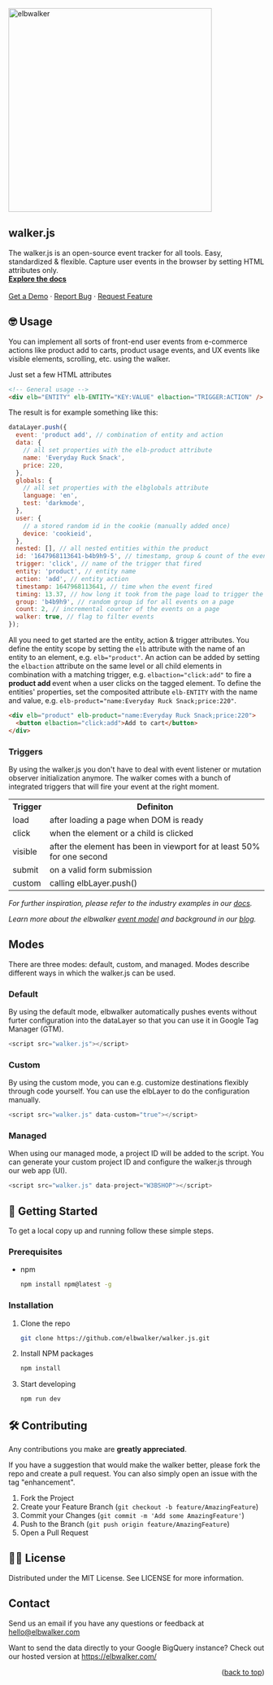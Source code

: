 <p align="left">
  <a href="https://elbwalker.com">
  <img title="elbwalker" src='http://www.elbwalker.com/elbwalker.png' width="400px"/>
  </a>
</p>

<h2 align="left">walker.js</h2>

  <p align="left">The walker.js is an open-source event tracker for all tools. Easy, standardized & flexible. Capture user events in the browser by setting HTML attributes only.
    <br />
    <a href="https://docs.elbwalker.com"><strong> Explore the docs</strong></a>
    <br />
    <br />
    <a href="https://calendly.com/elbwalker-demo/30min">Get a Demo</a>
    ·
    <a href="https://github.com/elbwalker/walker.js/issues/new">Report Bug</a>
    ·
    <a href="https://github.com/elbwalker/walker.js/issues/new">Request Feature</a>
  </p>
</div>

## 🤓 Usage

You can implement all sorts of front-end user events from e-commerce actions like product add to carts, product usage events, and UX events like visible elements, scrolling, etc. using the walker.

Just set a few HTML attributes

```html
<!-- General usage -->
<div elb="ENTITY" elb-ENTITY="KEY:VALUE" elbaction="TRIGGER:ACTION" />
```

The result is for example something like this:

```js
dataLayer.push({
  event: 'product add', // combination of entity and action
  data: {
    // all set properties with the elb-product attribute
    name: 'Everyday Ruck Snack',
    price: 220,
  },
  globals: {
    // all set properties with the elbglobals attribute
    language: 'en',
    test: 'darkmode',
  },
  user: {
    // a stored random id in the cookie (manually added once)
    device: 'cookieid',
  },
  nested: [], // all nested entities within the product
  id: '1647968113641-b4b9h9-5', // timestamp, group & count of the event
  trigger: 'click', // name of the trigger that fired
  entity: 'product', // entity name
  action: 'add', // entity action
  timestamp: 1647968113641, // time when the event fired
  timing: 13.37, // how long it took from the page load to trigger the event
  group: 'b4b9h9', // random group id for all events on a page
  count: 2, // incremental counter of the events on a page
  walker: true, // flag to filter events
});
```

All you need to get started are the entity, action & trigger attributes. You define the entity scope by setting the `elb` attribute with the name of an entity to an element, e.g. `elb="product"`.
An action can be added by setting the `elbaction` attribute on the same level or all child elements in combination with a matching trigger, e.g. `elbaction="click:add"` to fire a <strong> product add </strong> event when a user clicks on the tagged element.
To define the entities' properties, set the composited attribute `elb-ENTITY` with the name and value, e.g. `elb-product="name:Everyday Ruck Snack;price:220"`.

```html
<div elb="product" elb-product="name:Everyday Ruck Snack;price:220">
  <button elbaction="click:add">Add to cart</button>
</div>
```

### Triggers

By using the walker.js you don't have to deal with event listener or mutation observer initialization anymore. The walker comes with a bunch of integrated triggers that will fire your event at the right moment.

<table>
  <tr>
    <th>Trigger</th>
    <th>Definiton</th>
  </tr>
  <tr>
    <td>load</td>
    <td>after loading a page when DOM is ready</td>
  </tr>
  <tr>
    <td>click</td>
    <td>when the element or a child is clicked</td>
  </tr>
  <tr>
    <td>visible</td>
    <td>after the element has been in viewport for at least 50% for one second</td>
  </tr>
  <tr>
    <td>submit</td>
    <td>on a valid form submission</td>
  </tr>
  <tr>
    <td>custom</td>
    <td>calling elbLayer.push()</td>
  </tr>
</table>

_For further inspiration, please refer to the industry examples in our [docs](https://docs.elbwalker.com/sources/web/industry-examples)._

_Learn more about the elbwalker [event model](https://www.elbwalker.com/blog/elbwalker-event-concept) and background in our [blog](https://www.elbwalker.com/blog/)._

## Modes

There are three modes: default, custom, and managed. Modes describe different ways in which the walker.js can be used.

### Default

By using the default mode, elbwalker automatically pushes events without furter configuration into the dataLayer so that you can use it in Google Tag Manager (GTM).

```js
<script src="walker.js"></script>
```

### Custom

By using the custom mode, you can e.g. customize destinations flexibly through code yourself. You can use the elbLayer to do the configuration manually.

```js
<script src="walker.js" data-custom="true"></script>
```

### Managed

When using our managed mode, a project ID will be added to the script. You can generate your custom project ID and configure the walker.js through our web app (UI).

```js
<script src="walker.js" data-project="W3BSHOP"></script>
```

## 🚀 Getting Started

To get a local copy up and running follow these simple steps.

### Prerequisites

- npm
  ```sh
  npm install npm@latest -g
  ```

### Installation

1. Clone the repo
   ```sh
   git clone https://github.com/elbwalker/walker.js.git
   ```
2. Install NPM packages
   ```sh
   npm install
   ```
3. Start developing
   ```sh
   npm run dev
   ```

## 🛠 Contributing

Any contributions you make are **greatly appreciated**.

If you have a suggestion that would make the walker better, please fork the repo and create a pull request. You can also simply open an issue with the tag "enhancement".

1. Fork the Project
2. Create your Feature Branch (`git checkout -b feature/AmazingFeature`)
3. Commit your Changes (`git commit -m 'Add some AmazingFeature'`)
4. Push to the Branch (`git push origin feature/AmazingFeature`)
5. Open a Pull Request

## 👩‍⚖️ License

Distributed under the MIT License. See LICENSE for more information.

## Contact

Send us an email if you have any questions or feedback at hello@elbwalker.com

Want to send the data directly to your Google BigQuery instance? Check out our hosted version at https://elbwalker.com/

<p align="right">(<a href="#top">back to top</a>)</p>
